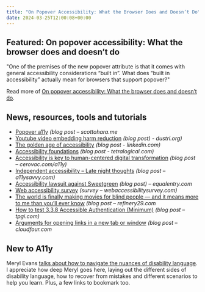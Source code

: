 ```yaml
---
title: "On Popover Accessibility: What the Browser Does and Doesn’t Do"
date: 2024-03-25T12:00:08+00:00
---
```


## Featured: On popover accessibility: What the browser does and doesn’t do

"One of the premises of the new popover attribute is that it comes with general accessibility considerations “built in”. What does “built in accessibility” actually mean for browsers that support popover?"

Read more of [On popover accessibility: What the browser does and doesn’t do](https://hidde.blog/popover-accessibility/).

## News, resources, tools and tutorials

- [Popover a11y](https://www.scottohara.me/2024/03/22/popover-a11y.html) *(blog post – scottohara.me*
- [Youtube video embedding harm reduction](https://dustri.org/b/youtube-video-embedding-harm-reduction.html) *(blog post) - dustri.org)*
- [The golden age of accessibility](https://www.linkedin.com/pulse/golden-age-accessibility-angela-fowler-oalhc) *(blog post - linkedin.com)*
- [Accessibility foundations](https://tetralogical.com/blog/2024/03/18/accessbility-foundations/) *(blog post - tetralogical.com)*
- [Accessibility is key to human-centered digital transformation](https://cerovac.com/a11y/2024/03/accessibility-is-key-to-human-centered-digital-transformation/) *(blog post – cerovac.com/a11y)*
- [Independent accessibility – Late night thoughts](https://a11ysavvy.com/2024/03/17/independent-accessibility-late-night-thoughts/) *(blog post – a11ysavvy.com)*
- [Accessibility lawsuit against Sweetgreen](https://equalentry.com/accessibility-lawsuit-against-sweetgreen/) *(blog post) – equalentry.com*
- [Web accessibility survey](https://webaccessibilitysurvey.com/survey-results/) *(survey – webaccessibilitysurvey.com)*
- [The world is finally making movies for blind people — and it means more to me than you’ll ever know](https://www.refinery29.com/en-au/touch-pictureless-film-blind-person-review) *(blog post – refinery29.com*
- [How to test 3.3.8 Accessible Authentication (Minimum)](https://www.tpgi.com/how-to-test-3-3-8-accessible-authentication-minimum/) *(blog post – tpgi.com)*
- [Arguments for opening links in a new tab or window](https://cloudfour.com/thinks/arguments-for-opening-links-in-a-new-tab-or-window/) *(blog post – cloudfour.com*

## New to A11y

Meryl Evans [talks about how to navigate the nuances of disability language](https://meryl.net/disability-language/). I appreciate how deep Meryl goes here, laying out the different sides of disability language, how to recover from mistakes and different scenarios to help you learn. Plus, a few links to bookmark too.
